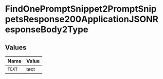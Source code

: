 # FindOnePromptSnippet2PromptSnippetsResponse200ApplicationJSONResponseBody2Type


## Values

| Name   | Value  |
| ------ | ------ |
| `TEXT` | text   |